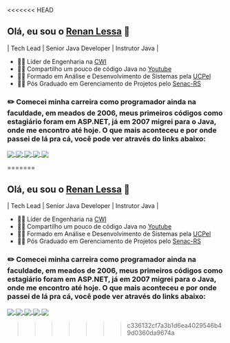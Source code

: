 <<<<<<< HEAD
## Olá, eu sou o [Renan Lessa](https://beacons.ai/renanlessa) 👋

| Tech Lead | Senior Java Developer | Instrutor Java | 

* 👨‍💻 Líder de Engenharia na [CWI](http://www.cwi.com.br)
* 👨‍🏫 Compartilho um pouco de código Java no [Youtube](https://www.youtube.com/@paneladev)
* 👨‍🎓 Formado em Análise e Desenvolvimento de Sistemas pela [UCPel](https://ucpel.edu.br/)
* 👨‍🎓  Pós Graduado em Gerenciamento de Projetos pelo [Senac-RS](https://www.senacrs.com.br/)


### ✏️ Comecei minha carreira como programador ainda na faculdade, em meados de 2006, meus primeiros códigos como estagiário foram em ASP.NET, já em 2007 migrei para o Java, onde me encontro até hoje. O que mais aconteceu e por onde passei de lá pra cá, você pode ver através do links abaixo:

<div>
 
 <a href="https://bit.ly/pdev-youtube" target="_blank"> 
  <img align="center" src="https://img.shields.io/badge/YouTube-FF0000?style=for-the-badge&logo=youtube&logoColor=white" />
 </a>
 
 <a href="https://bit.ly/pdev-github" target="_blank"> 
  <img align="center" src="https://img.shields.io/badge/GitHub-100000?style=for-the-badge&logo=github&logoColor=white" />
 </a>
 
 <a href="https://bit.ly/pdev_discord" target="_blank">
  <img align="center" src="https://img.shields.io/badge/Discord-7289DA?style=for-the-badge&logo=discord&logoColor=white" />
 </a>
 
 <a href="https://www.linkedin.com/in/renan-lessa" target="_blank"> 
  <img align="center" src="https://img.shields.io/badge/LinkedIn-0077B5?style=for-the-badge&logo=linkedin&logoColor=white" />
 </a>
 
 <a href="https://www.instagram.com/renanlessa_/" target="_blank"> 
  <img align="center" src="https://img.shields.io/badge/Instagram-E4405F?style=for-the-badge&logo=instagram&logoColor=white" />
 </a>
  
</div>


=======
## Olá, eu sou o [Renan Lessa](https://beacons.ai/renanlessa) 👋

| Tech Lead | Senior Java Developer | Instrutor Java | 

* 👨‍💻 Líder de Engenharia na [CWI](http://www.cwi.com.br)
* 👨‍🏫 Compartilho um pouco de código Java no [Youtube](https://www.youtube.com/@paneladev)
* 👨‍🎓 Formado em Análise e Desenvolvimento de Sistemas pela [UCPel](https://ucpel.edu.br/)
* 👨‍🎓  Pós Graduado em Gerenciamento de Projetos pelo [Senac-RS](https://www.senacrs.com.br/)


### ✏️ Comecei minha carreira como programador ainda na faculdade, em meados de 2006, meus primeiros códigos como estagiário foram em ASP.NET, já em 2007 migrei para o Java, onde me encontro até hoje. O que mais aconteceu e por onde passei de lá pra cá, você pode ver através do links abaixo:

<div>
 
 <a href="https://bit.ly/pdev-youtube" target="_blank"> 
  <img align="center" src="https://img.shields.io/badge/YouTube-FF0000?style=for-the-badge&logo=youtube&logoColor=white" />
 </a>
 
 <a href="https://bit.ly/pdev-github" target="_blank"> 
  <img align="center" src="https://img.shields.io/badge/GitHub-100000?style=for-the-badge&logo=github&logoColor=white" />
 </a>
 
 <a href="https://bit.ly/pdev_discord" target="_blank">
  <img align="center" src="https://img.shields.io/badge/Discord-7289DA?style=for-the-badge&logo=discord&logoColor=white" />
 </a>
 
 <a href="https://www.linkedin.com/in/renan-lessa" target="_blank"> 
  <img align="center" src="https://img.shields.io/badge/LinkedIn-0077B5?style=for-the-badge&logo=linkedin&logoColor=white" />
 </a>
 
 <a href="https://www.instagram.com/renanlessa_/" target="_blank"> 
  <img align="center" src="https://img.shields.io/badge/Instagram-E4405F?style=for-the-badge&logo=instagram&logoColor=white" />
 </a>
  
</div>


>>>>>>> c336132cf7a3b1d6ea4029546b49d0360da9674a
